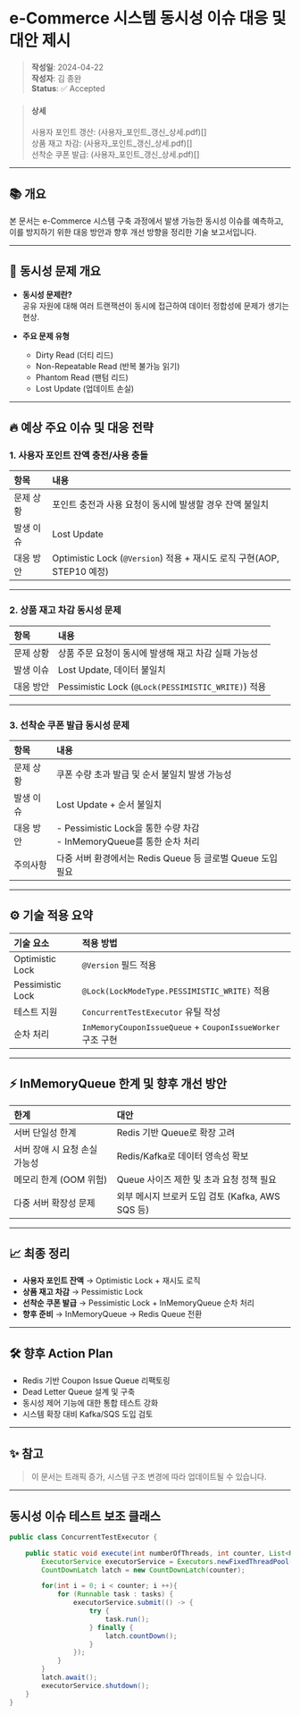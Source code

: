 # e-Commerce 시스템 동시성 이슈 대응 및 대안 제시

> **작성일**: 2024-04-22  
> **작성자**: 김 종완   
> **Status**: ✅ Accepted

> #### 상세
> 사용자 포인트 갱산: (사용자_포인트_갱신_상세.pdf)[]  
> 상품 재고 차감: (사용자_포인트_갱신_상세.pdf)[]    
> 선착순 쿠폰 발급: (사용자_포인트_갱신_상세.pdf)[]    
---


## 📚 개요

본 문서는 e-Commerce 시스템 구축 과정에서 발생 가능한 동시성 이슈를 예측하고,  
이를 방지하기 위한 대응 방안과 향후 개선 방향을 정리한 기술 보고서입니다.

---

## 🧠 동시성 문제 개요

- **동시성 문제란?**  
  공유 자원에 대해 여러 트랜잭션이 동시에 접근하여 데이터 정합성에 문제가 생기는 현상.

- **주요 문제 유형**
    - Dirty Read (더티 리드)
    - Non-Repeatable Read (반복 불가능 읽기)
    - Phantom Read (팬텀 리드)
    - Lost Update (업데이트 손실)

---

## 🔥 예상 주요 이슈 및 대응 전략

### 1. 사용자 포인트 잔액 충전/사용 충돌

| 항목 | 내용 |
|:---|:---|
| 문제 상황 | 포인트 충전과 사용 요청이 동시에 발생할 경우 잔액 불일치 |
| 발생 이슈 | Lost Update |
| 대응 방안 | Optimistic Lock (`@Version`) 적용 + 재시도 로직 구현(AOP, STEP10 예정) |

---

### 2. 상품 재고 차감 동시성 문제

| 항목 | 내용 |
|:---|:---|
| 문제 상황 | 상품 주문 요청이 동시에 발생해 재고 차감 실패 가능성 |
| 발생 이슈 | Lost Update, 데이터 불일치 |
| 대응 방안 | Pessimistic Lock (`@Lock(PESSIMISTIC_WRITE)`) 적용 |

---

### 3. 선착순 쿠폰 발급 동시성 문제

| 항목 | 내용                                                     |
|:---|:-------------------------------------------------------|
| 문제 상황 | 쿠폰 수량 초과 발급 및 순서 불일치 발생 가능성                            |
| 발생 이슈 | Lost Update + 순서 불일치                                   |
| 대응 방안 | - Pessimistic Lock을 통한 수량 차감 <br/>- InMemoryQueue를 통한 순차 처리 |
  | 주의사항 | 다중 서버 환경에서는 Redis Queue 등 글로벌 Queue 도입 필요              |



---

## ⚙️ 기술 적용 요약

| 기술 요소 | 적용 방법 |
|:---|:---|
| Optimistic Lock | `@Version` 필드 적용 |
| Pessimistic Lock | `@Lock(LockModeType.PESSIMISTIC_WRITE)` 적용 |
| 테스트 지원 | `ConcurrentTestExecutor` 유틸 작성 |
| 순차 처리 | `InMemoryCouponIssueQueue` + `CouponIssueWorker` 구조 구현 |

---

## ⚡ InMemoryQueue 한계 및 향후 개선 방안

| 한계 | 대안 |
|:---|:---|
| 서버 단일성 한계 | Redis 기반 Queue로 확장 고려 |
| 서버 장애 시 요청 손실 가능성 | Redis/Kafka로 데이터 영속성 확보 |
| 메모리 한계 (OOM 위험) | Queue 사이즈 제한 및 초과 요청 정책 필요 |
| 다중 서버 확장성 문제 | 외부 메시지 브로커 도입 검토 (Kafka, AWS SQS 등) |

---

## 📈 최종 정리

- **사용자 포인트 잔액** → Optimistic Lock + 재시도 로직
- **상품 재고 차감** → Pessimistic Lock
- **선착순 쿠폰 발급** → Pessimistic Lock + InMemoryQueue 순차 처리
- **향후 준비** → InMemoryQueue → Redis Queue 전환

---

## 🛠 향후 Action Plan

- Redis 기반 Coupon Issue Queue 리팩토링
- Dead Letter Queue 설계 및 구축
- 동시성 제어 기능에 대한 통합 테스트 강화
- 시스템 확장 대비 Kafka/SQS 도입 검토

---

## ✨ 참고

> 이 문서는 트래픽 증가, 시스템 구조 변경에 따라 업데이트될 수 있습니다.

---

## 동시성 이슈 테스트 보조 클래스
```java
public class ConcurrentTestExecutor {

    public static void execute(int numberOfThreads, int counter, List<Runnable> tasks) throws InterruptedException {
        ExecutorService executorService = Executors.newFixedThreadPool(numberOfThreads);
        CountDownLatch latch = new CountDownLatch(counter);

        for(int i = 0; i < counter; i ++){
            for (Runnable task : tasks) {
                executorService.submit(() -> {
                    try {
                        task.run();
                    } finally {
                        latch.countDown();
                    }
                });
            }
        }
        latch.await();
        executorService.shutdown();
    }
}
```

